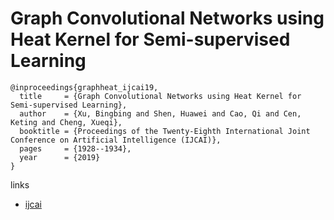 # Graph Convolutional Networks using Heat Kernel for Semi-supervised Learning

```
@inproceedings{graphheat_ijcai19,
  title     = {Graph Convolutional Networks using Heat Kernel for Semi-supervised Learning},
  author    = {Xu, Bingbing and Shen, Huawei and Cao, Qi and Cen, Keting and Cheng, Xueqi},
  booktitle = {Proceedings of the Twenty-Eighth International Joint Conference on Artificial Intelligence (IJCAI)},
  pages     = {1928--1934},
  year      = {2019}
}
```

links
- [ijcai](https://www.ijcai.org/proceedings/2019/267)
